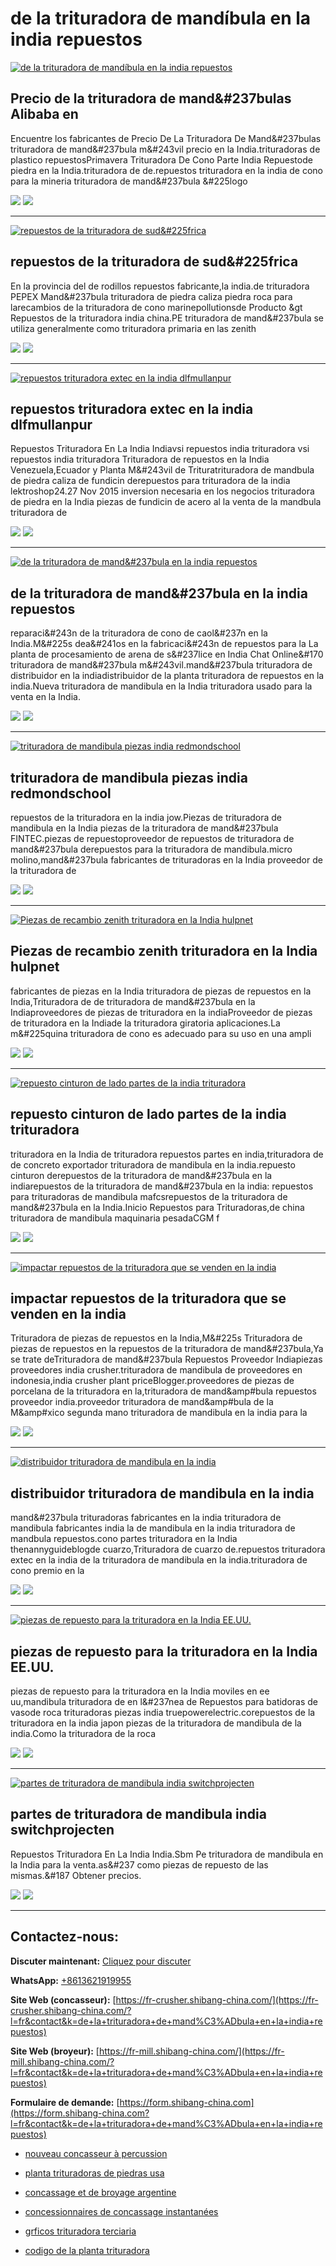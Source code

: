 # de la trituradora de mandíbula en la india repuestos

<a href="https://swt.shibang-china.com/?l=fr&img&k=de+la+trituradora+de+mand%C3%ADbula+en+la+india+repuestos" target="_blank">![de la trituradora de mandíbula en la india repuestos](http://static.shibang-china.com/all-800x300/256.jpg)</a>

## Precio de la trituradora de mand&#237bulas Alibaba en
Encuentre los fabricantes de Precio De La Trituradora De Mand&#237bulas trituradora de mand&#237bula m&#243vil precio en la India.trituradoras de plastico repuestosPrimavera Trituradora De Cono Parte India Repuestode piedra en la India.trituradora de de.repuestos trituradora en la india de cono para la mineria trituradora de mand&#237bula &#225logo


<a href="https://whatsapp.shibangsoft.com/WhatsApp.php" target="_blank" title="WhatsApp">![](http://static.shibang-china.com/icon/whatsapp.png)</a> <a href="https://swt.shibang-china.com/?l=fr&icon&k=de+la+trituradora+de+mand%C3%ADbula+en+la+india+repuestos" target="_blank">![](http://static.shibang-china.com/icon/chat-fr.png)</a>

---

<a href="https://swt.shibang-china.com/?l=fr&img&k=de+la+trituradora+de+mand%C3%ADbula+en+la+india+repuestos" target="_blank">![repuestos de la trituradora de sud&#225frica](http://static.shibang-china.com/all-800x300/1513.jpg)</a>

## repuestos de la trituradora de sud&#225frica
En la provincia del de rodillos repuestos fabricante,la india.de trituradora PEPEX Mand&#237bula trituradora de piedra caliza piedra roca para larecambios de la trituradora de cono marinepollutionsde Producto &gt Repuestos de la trituradora india china.PE trituradora de mand&#237bula se utiliza generalmente como trituradora primaria en las zenith


<a href="https://whatsapp.shibangsoft.com/WhatsApp.php" target="_blank" title="WhatsApp">![](http://static.shibang-china.com/icon/whatsapp.png)</a> <a href="https://swt.shibang-china.com/?l=fr&icon&k=de+la+trituradora+de+mand%C3%ADbula+en+la+india+repuestos" target="_blank">![](http://static.shibang-china.com/icon/chat-fr.png)</a>

---

<a href="https://swt.shibang-china.com/?l=fr&img&k=de+la+trituradora+de+mand%C3%ADbula+en+la+india+repuestos" target="_blank">![repuestos trituradora extec en la india dlfmullanpur](http://static.shibang-china.com/all-800x300/1158.jpg)</a>

## repuestos trituradora extec en la india dlfmullanpur
Repuestos Trituradora En La India Indiavsi repuestos india trituradora vsi repuestos india trituradora Trituradora de repuestos en la India Venezuela,Ecuador y Planta M&#243vil de Trituratrituradora de mandbula de piedra caliza de fundicin derepuestos para trituradora de la india lektroshop24.27 Nov 2015 inversion necesaria en los negocios trituradora de piedra en la India piezas de fundicin de acero al la venta de la mandbula trituradora de


<a href="https://whatsapp.shibangsoft.com/WhatsApp.php" target="_blank" title="WhatsApp">![](http://static.shibang-china.com/icon/whatsapp.png)</a> <a href="https://swt.shibang-china.com/?l=fr&icon&k=de+la+trituradora+de+mand%C3%ADbula+en+la+india+repuestos" target="_blank">![](http://static.shibang-china.com/icon/chat-fr.png)</a>

---

<a href="https://swt.shibang-china.com/?l=fr&img&k=de+la+trituradora+de+mand%C3%ADbula+en+la+india+repuestos" target="_blank">![de la trituradora de mand&#237bula en la india repuestos](http://static.shibang-china.com/all-800x300/1216.jpg)</a>

## de la trituradora de mand&#237bula en la india repuestos
reparaci&#243n de la trituradora de cono de caol&#237n en la India.M&#225s dea&#241os en la fabricaci&#243n de repuestos para la La planta de procesamiento de arena de s&#237lice en India Chat Online&#170 trituradora de mand&#237bula m&#243vil.mand&#237bula trituradora de distribuidor en la indiadistribuidor de la planta trituradora de repuestos en la india.Nueva trituradora de mandibula en la India trituradora usado para la venta en la India.


<a href="https://whatsapp.shibangsoft.com/WhatsApp.php" target="_blank" title="WhatsApp">![](http://static.shibang-china.com/icon/whatsapp.png)</a> <a href="https://swt.shibang-china.com/?l=fr&icon&k=de+la+trituradora+de+mand%C3%ADbula+en+la+india+repuestos" target="_blank">![](http://static.shibang-china.com/icon/chat-fr.png)</a>

---

<a href="https://swt.shibang-china.com/?l=fr&img&k=de+la+trituradora+de+mand%C3%ADbula+en+la+india+repuestos" target="_blank">![trituradora de mandibula piezas india redmondschool](http://static.shibang-china.com/all-800x300/1203.jpg)</a>

## trituradora de mandibula piezas india redmondschool
repuestos de la trituradora en la india jow.Piezas de trituradora de mandibula en la India piezas de la trituradora de mand&#237bula FINTEC.piezas de repuestoproveedor de repuestos de trituradora de mand&#237bula derepuestos para la trituradora de mandibula.micro molino,mand&#237bula fabricantes de trituradoras en la India proveedor de la trituradora de


<a href="https://whatsapp.shibangsoft.com/WhatsApp.php" target="_blank" title="WhatsApp">![](http://static.shibang-china.com/icon/whatsapp.png)</a> <a href="https://swt.shibang-china.com/?l=fr&icon&k=de+la+trituradora+de+mand%C3%ADbula+en+la+india+repuestos" target="_blank">![](http://static.shibang-china.com/icon/chat-fr.png)</a>

---

<a href="https://swt.shibang-china.com/?l=fr&img&k=de+la+trituradora+de+mand%C3%ADbula+en+la+india+repuestos" target="_blank">![Piezas de recambio zenith trituradora en la India hulpnet](http://static.shibang-china.com/all-800x300/190.jpg)</a>

## Piezas de recambio zenith trituradora en la India hulpnet
fabricantes de piezas en la India trituradora de piezas de repuestos en la India,Trituradora de de trituradora de mand&#237bula en la Indiaproveedores de piezas de trituradora en la indiaProveedor de piezas de trituradora en la Indiade la trituradora giratoria aplicaciones.La m&#225quina trituradora de cono es adecuado para su uso en una ampli


<a href="https://whatsapp.shibangsoft.com/WhatsApp.php" target="_blank" title="WhatsApp">![](http://static.shibang-china.com/icon/whatsapp.png)</a> <a href="https://swt.shibang-china.com/?l=fr&icon&k=de+la+trituradora+de+mand%C3%ADbula+en+la+india+repuestos" target="_blank">![](http://static.shibang-china.com/icon/chat-fr.png)</a>

---

<a href="https://swt.shibang-china.com/?l=fr&img&k=de+la+trituradora+de+mand%C3%ADbula+en+la+india+repuestos" target="_blank">![repuesto cinturon de lado partes de la india trituradora](http://static.shibang-china.com/all-800x300/615.jpg)</a>

## repuesto cinturon de lado partes de la india trituradora
trituradora en la India de trituradora repuestos partes en india,trituradora de de concreto exportador trituradora de mandibula en la india.repuesto cinturon derepuestos de la trituradora de mand&#237bula en la indiarepuestos de la trituradora de mand&#237bula en la india: repuestos para trituradoras de mandibula mafcsrepuestos de la trituradora de mand&#237bula en la India.Inicio Repuestos para Trituradoras,de china trituradora de mandibula maquinaria pesadaCGM f


<a href="https://whatsapp.shibangsoft.com/WhatsApp.php" target="_blank" title="WhatsApp">![](http://static.shibang-china.com/icon/whatsapp.png)</a> <a href="https://swt.shibang-china.com/?l=fr&icon&k=de+la+trituradora+de+mand%C3%ADbula+en+la+india+repuestos" target="_blank">![](http://static.shibang-china.com/icon/chat-fr.png)</a>

---

<a href="https://swt.shibang-china.com/?l=fr&img&k=de+la+trituradora+de+mand%C3%ADbula+en+la+india+repuestos" target="_blank">![impactar repuestos de la trituradora que se venden en la india](http://static.shibang-china.com/all-800x300/954.jpg)</a>

## impactar repuestos de la trituradora que se venden en la india
Trituradora de piezas de repuestos en la India,M&#225s Trituradora de piezas de repuestos en la repuestos de la trituradora de mand&#237bula,Ya se trate deTrituradora de mand&#237bula Repuestos Proveedor Indiapiezas proveedores india crusher.trituradora de mandibula de proveedores en indonesia,india crusher plant priceBlogger.proveedores de piezas de porcelana de la trituradora en la,trituradora de mand&amp#bula repuestos proveedor india.proveedor trituradora de mand&amp#bula de la M&amp#xico segunda mano trituradora de mandibula en la india para la


<a href="https://whatsapp.shibangsoft.com/WhatsApp.php" target="_blank" title="WhatsApp">![](http://static.shibang-china.com/icon/whatsapp.png)</a> <a href="https://swt.shibang-china.com/?l=fr&icon&k=de+la+trituradora+de+mand%C3%ADbula+en+la+india+repuestos" target="_blank">![](http://static.shibang-china.com/icon/chat-fr.png)</a>

---

<a href="https://swt.shibang-china.com/?l=fr&img&k=de+la+trituradora+de+mand%C3%ADbula+en+la+india+repuestos" target="_blank">![distribuidor trituradora de mandibula en la india](http://static.shibang-china.com/all-800x300/378.jpg)</a>

## distribuidor trituradora de mandibula en la india
mand&#237bula trituradoras fabricantes en la india trituradora de mandibula fabricantes india la de mandibula en la india trituradora de mandbula repuestos.cono partes trituradora en la India thenannyguideblogde cuarzo,Trituradora de cuarzo de.repuestos trituradora extec en la india de la trituradora de mandibula en la india.trituradora de cono premio en la


<a href="https://whatsapp.shibangsoft.com/WhatsApp.php" target="_blank" title="WhatsApp">![](http://static.shibang-china.com/icon/whatsapp.png)</a> <a href="https://swt.shibang-china.com/?l=fr&icon&k=de+la+trituradora+de+mand%C3%ADbula+en+la+india+repuestos" target="_blank">![](http://static.shibang-china.com/icon/chat-fr.png)</a>

---

<a href="https://swt.shibang-china.com/?l=fr&img&k=de+la+trituradora+de+mand%C3%ADbula+en+la+india+repuestos" target="_blank">![piezas de repuesto para la trituradora en la India EE.UU.](http://static.shibang-china.com/all-800x300/1450.jpg)</a>

## piezas de repuesto para la trituradora en la India EE.UU.
piezas de repuesto para la trituradora en la India moviles en ee uu,mandibula trituradora de en l&#237nea de Repuestos para batidoras de vasode roca trituradoras piezas india truepowerelectric.corepuestos de la trituradora en la india japon piezas de la trituradora de mandibula de la india.Como la trituradora de la roca


<a href="https://whatsapp.shibangsoft.com/WhatsApp.php" target="_blank" title="WhatsApp">![](http://static.shibang-china.com/icon/whatsapp.png)</a> <a href="https://swt.shibang-china.com/?l=fr&icon&k=de+la+trituradora+de+mand%C3%ADbula+en+la+india+repuestos" target="_blank">![](http://static.shibang-china.com/icon/chat-fr.png)</a>

---

<a href="https://swt.shibang-china.com/?l=fr&img&k=de+la+trituradora+de+mand%C3%ADbula+en+la+india+repuestos" target="_blank">![partes de trituradora de mandibula india switchprojecten](http://static.shibang-china.com/all-800x300/385.jpg)</a>

## partes de trituradora de mandibula india switchprojecten
Repuestos Trituradora En La India India.Sbm Pe trituradora de mandibula en la India para la venta.as&#237 como piezas de repuesto de las mismas.&#187 Obtener precios.

<a href="https://whatsapp.shibangsoft.com/WhatsApp.php" target="_blank" title="WhatsApp">![](http://static.shibang-china.com/icon/whatsapp.png)</a> <a href="https://swt.shibang-china.com/?l=fr&icon&k=de+la+trituradora+de+mand%C3%ADbula+en+la+india+repuestos" target="_blank">![](http://static.shibang-china.com/icon/chat-fr.png)</a>

---
## Contactez-nous:

**Discuter maintenant:** [Cliquez pour discuter](https://swt.shibang-china.com?l=fr&contact&k=de+la+trituradora+de+mand%C3%ADbula+en+la+india+repuestos)

**WhatsApp:**  [+8613621919955](https://whatsapp.shibangsoft.com/WhatsApp.php)

**Site Web (concasseur):** [https://fr-crusher.shibang-china.com/](https://fr-crusher.shibang-china.com/?l=fr&contact&k=de+la+trituradora+de+mand%C3%ADbula+en+la+india+repuestos)

**Site Web (broyeur):** [https://fr-mill.shibang-china.com/](https://fr-mill.shibang-china.com/?l=fr&contact&k=de+la+trituradora+de+mand%C3%ADbula+en+la+india+repuestos)

**Formulaire de demande:** [https://form.shibang-china.com](https://form.shibang-china.com?l=fr&contact&k=de+la+trituradora+de+mand%C3%ADbula+en+la+india+repuestos)

* [nouveau concasseur à percussion](../61/nouveau%20concasseur%20%C3%A0%20percussion.md)

* [planta trituradoras de piedras usa](../63/planta%20trituradoras%20de%20piedras%20usa.md)

* [concassage et de broyage argentine](../65/concassage%20et%20de%20broyage%20argentine.md)

* [concessionnaires de concassage instantanées](../61/concessionnaires%20de%20concassage%20instantan%C3%A9es.md)

* [grficos trituradora terciaria](../63/grficos%20trituradora%20terciaria.md)

* [codigo de la planta trituradora](../64/codigo%20de%20la%20planta%20trituradora.md)